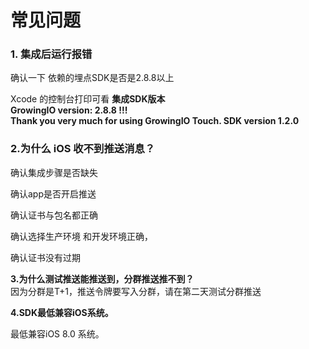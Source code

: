 # 常见问题

### 1. 集成后运行报错 <a id="ios_1"></a>

确认一下 依赖的埋点SDK是否是2.8.8以上  
  
Xcode 的控制台打印可看 **集成SDK版本  
GrowingIO version: 2.8.8 !!!  
Thank you very much for using GrowingIO Touch. SDK version 1.2.0**

### 2.为什么 iOS 收不到推送消息？ <a id="ios_1"></a>

确认集成步骤是否缺失

确认app是否开启推送

确认证书与包名都正确

确认选择生产环境 和开发环境正确，

确认证书没有过期

**3.为什么测试推送能推送到，分群推送推不到？**  
因为分群是T+1，推送令牌要写入分群，请在第二天测试分群推送

**4.SDK最低兼容iOS系统。**

最低兼容iOS 8.0 系统。  
  




